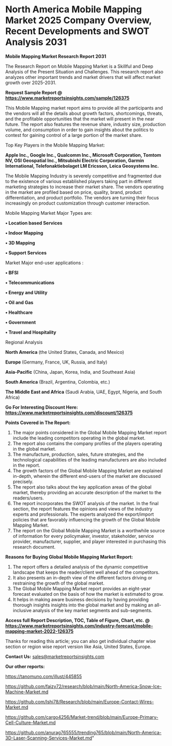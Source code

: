 # North America Mobile Mapping Market 2025 Company Overview, Recent Developments and SWOT Analysis 2031

<strong>Mobile Mapping Market Research Report 2031</strong>

The Research Report on Mobile Mapping Market is a Skillful and Deep Analysis of the Present Situation and Challenges. This research report also analyzes other important trends and market drivers that will affect market growth over 2025-2031.

<strong>Request Sample Report @ <a href=https://www.marketreportsinsights.com/sample/126375>https://www.marketreportsinsights.com/sample/126375</a></strong>

This Mobile Mapping market report aims to provide all the participants and the vendors will all the details about growth factors, shortcomings, threats, and the profitable opportunities that the market will present in the near future. The report also features the revenue share, industry size, production volume, and consumption in order to gain insights about the politics to contest for gaining control of a large portion of the market share.

Top Key Players in the Mobile Mapping Market:

<strong>Apple Inc., Google Inc., Qualcomm Inc., Microsoft Corporation, Tomtom NV, OSI Geospatial Inc., Mitsubishi Electric Corporation, Garmin International, Telefonaktiebolaget LM Ericsson, Leica Geosystems Inc.</strong>

The Mobile Mapping Industry is severely competitive and fragmented due to the existence of various established players taking part in different marketing strategies to increase their market share. The vendors operating in the market are profiled based on price, quality, brand, product differentiation, and product portfolio. The vendors are turning their focus increasingly on product customization through customer interaction.

Mobile Mapping Market Major Types are:

<strong>• Location based Services

• Indoor Mapping

• 3D Mapping

• Support Services</strong>

Market Major end-user applications :

<strong>• BFSI

• Telecommunications

• Energy and Utility

• Oil and Gas

• Healthcare

• Government

• Travel and Hospitality</strong>

Regional Analysis

</u><strong><b>North America</b></strong> (the United States, Canada, and Mexico)

<strong><b>Europe </b></strong>(Germany, France, UK, Russia, and Italy)

<strong><b>Asia-Pacific</b></strong> (China, Japan, Korea, India, and Southeast Asia)

<strong><b>South America</b></strong> (Brazil, Argentina, Colombia, etc.)

<strong><b>The Middle East and Africa</b></strong> (Saudi Arabia, UAE, Egypt, Nigeria, and South Africa)

<strong>Go For Interesting Discount Here: <a href=https://www.marketreportsinsights.com/discount/126375>https://www.marketreportsinsights.com/discount/126375</a></strong>

<strong>Points Covered in The Report:</strong>
<ol>
  <li>The major points considered in the Global Mobile Mapping Market report include the leading competitors operating in the global market.</li>
  <li>The report also contains the company profiles of the players operating in the global market.</li>
  <li>The manufacture, production, sales, future strategies, and the technological capabilities of the leading manufacturers are also included in the report.</li>
  <li>The growth factors of the Global Mobile Mapping Market are explained in-depth, wherein the different end-users of the market are discussed precisely.</li>
  <li>The report also talks about the key application areas of the global market, thereby providing an accurate description of the market to the readers/users.</li>
  <li>The report incorporates the SWOT analysis of the market. In the final section, the report features the opinions and views of the industry experts and professionals. The experts analyzed the export/import policies that are favorably influencing the growth of the Global Mobile Mapping Market.</li>
  <li>The report on the Global Mobile Mapping Market is a worthwhile source of information for every policymaker, investor, stakeholder, service provider, manufacturer, supplier, and player interested in purchasing this research document.</li>
</ol>
<strong>Reasons for Buying Global Mobile Mapping Market Report:</strong>

<ol>
  <li>The report offers a detailed analysis of the dynamic competitive landscape that keeps the reader/client well ahead of the competitors.</li>
  <li>It also presents an in-depth view of the different factors driving or restraining the growth of the global market.</li>
  <li>The Global Mobile Mapping Market report provides an eight-year forecast evaluated on the basis of how the market is estimated to grow.</li>
  <li>It helps in making aware business decisions by having providing thorough insights insights into the global market and by making an all-inclusive analysis of the key market segments and sub-segments.</li>
</ol>
<strong>Access full Report Description, TOC, Table of Figure, Chart, etc. @ <a href=https://www.marketreportsinsights.com/industry-forecast/mobile-mapping-market-2022-126375>https://www.marketreportsinsights.com/industry-forecast/mobile-mapping-market-2022-126375</a></strong>


Thanks for reading this article; you can also get individual chapter wise section or region wise report version like Asia, United States, Europe.

<strong>Contact Us:</strong>
sales@marketreportsinsights.com

<strong>Our other reports:</strong>

<a href=https://tanomuno.com/illust/445855>https://tanomuno.com/illust/445855</a>

<a href=https://github.com/faizy72/research/blob/main/North-America-Snow-Ice-Machine-Market.md>https://github.com/faizy72/research/blob/main/North-America-Snow-Ice-Machine-Market.md</a>

<a href=https://github.com/Ishi78/Research/blob/main/Europe-Contact-Wires-Market.md>https://github.com/Ishi78/Research/blob/main/Europe-Contact-Wires-Market.md</a>

<a href=https://github.com/cargo4256/Market-trend/blob/main/Europe-Primary-Cell-Culture-Market.md>https://github.com/cargo4256/Market-trend/blob/main/Europe-Primary-Cell-Culture-Market.md</a>

<a href=https://github.com/anurag765555/trending765/blob/main/North-America-3D-Laser-Scanning-Services-Market.md>https://github.com/anurag765555/trending765/blob/main/North-America-3D-Laser-Scanning-Services-Market.md</a>"
